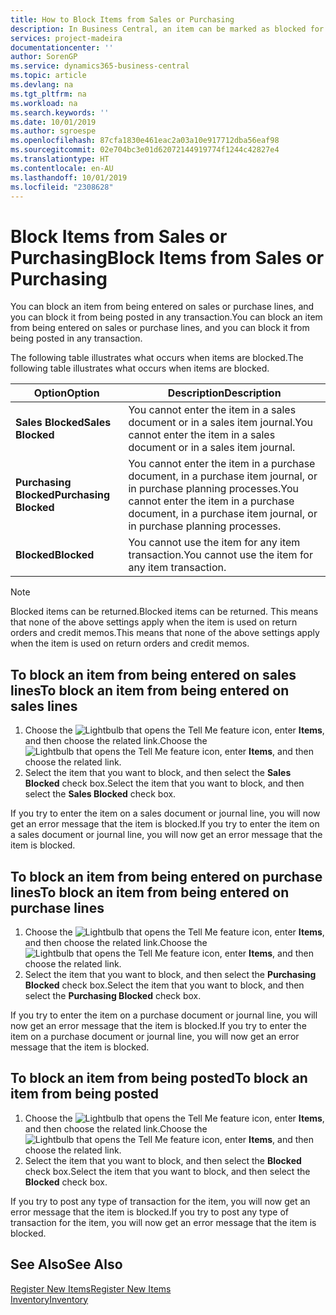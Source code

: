 ```yaml
---
title: How to Block Items from Sales or Purchasing
description: In Business Central, an item can be marked as blocked for sales, blocked for purchase, or blocked for all purposes.
services: project-madeira
documentationcenter: ''
author: SorenGP
ms.service: dynamics365-business-central
ms.topic: article
ms.devlang: na
ms.tgt_pltfrm: na
ms.workload: na
ms.search.keywords: ''
ms.date: 10/01/2019
ms.author: sgroespe
ms.openlocfilehash: 87cfa1830e461eac2a03a10e917712dba56eaf98
ms.sourcegitcommit: 02e704bc3e01d62072144919774f1244c42827e4
ms.translationtype: HT
ms.contentlocale: en-AU
ms.lasthandoff: 10/01/2019
ms.locfileid: "2308628"
---
```

# <a name="block-items-from-sales-or-purchasing"></a><span data-ttu-id="ae27a-103">Block Items from Sales or Purchasing</span><span class="sxs-lookup"><span data-stu-id="ae27a-103">Block Items from Sales or Purchasing</span></span>
<span data-ttu-id="ae27a-104">You can block an item from being entered on sales or purchase lines, and you can block it from being posted in any transaction.</span><span class="sxs-lookup"><span data-stu-id="ae27a-104">You can block an item from being entered on sales or purchase lines, and you can block it from being posted in any transaction.</span></span>  

<span data-ttu-id="ae27a-105">The following table illustrates what occurs when items are blocked.</span><span class="sxs-lookup"><span data-stu-id="ae27a-105">The following table illustrates what occurs when items are blocked.</span></span>  

|<span data-ttu-id="ae27a-106">Option</span><span class="sxs-lookup"><span data-stu-id="ae27a-106">Option</span></span>|<span data-ttu-id="ae27a-107">Description</span><span class="sxs-lookup"><span data-stu-id="ae27a-107">Description</span></span>|  
|--------------------|------------|  
|<span data-ttu-id="ae27a-108">**Sales Blocked**</span><span class="sxs-lookup"><span data-stu-id="ae27a-108">**Sales Blocked**</span></span>|<span data-ttu-id="ae27a-109">You cannot enter the item in a sales document or in a sales item journal.</span><span class="sxs-lookup"><span data-stu-id="ae27a-109">You cannot enter the item in a sales document or in a sales item journal.</span></span>|  
|<span data-ttu-id="ae27a-110">**Purchasing Blocked**</span><span class="sxs-lookup"><span data-stu-id="ae27a-110">**Purchasing Blocked**</span></span>|<span data-ttu-id="ae27a-111">You cannot enter the item in a purchase document, in a purchase item journal, or in purchase planning processes.</span><span class="sxs-lookup"><span data-stu-id="ae27a-111">You cannot enter the item in a purchase document, in a purchase item journal, or in purchase planning processes.</span></span>|  
|<span data-ttu-id="ae27a-112">**Blocked**</span><span class="sxs-lookup"><span data-stu-id="ae27a-112">**Blocked**</span></span>|<span data-ttu-id="ae27a-113">You cannot use the item for any item transaction.</span><span class="sxs-lookup"><span data-stu-id="ae27a-113">You cannot use the item for any item transaction.</span></span>|  

> [!NOTE]
> <span data-ttu-id="ae27a-114">Blocked items can be returned.</span><span class="sxs-lookup"><span data-stu-id="ae27a-114">Blocked items can be returned.</span></span> <span data-ttu-id="ae27a-115">This means that none of the above settings apply when the item is used on return orders and credit memos.</span><span class="sxs-lookup"><span data-stu-id="ae27a-115">This means that none of the above settings apply when the item is used on return orders and credit memos.</span></span>

## <a name="to-block-an-item-from-being-entered-on-sales-lines"></a><span data-ttu-id="ae27a-116">To block an item from being entered on sales lines</span><span class="sxs-lookup"><span data-stu-id="ae27a-116">To block an item from being entered on sales lines</span></span>  

1.  <span data-ttu-id="ae27a-117">Choose the ![Lightbulb that opens the Tell Me feature](media/ui-search/search_small.png "Tell me what you want to do") icon, enter **Items**, and then choose the related link.</span><span class="sxs-lookup"><span data-stu-id="ae27a-117">Choose the ![Lightbulb that opens the Tell Me feature](media/ui-search/search_small.png "Tell me what you want to do") icon, enter **Items**, and then choose the related link.</span></span>  
2.  <span data-ttu-id="ae27a-118">Select the item that you want to block, and then select the **Sales Blocked** check box.</span><span class="sxs-lookup"><span data-stu-id="ae27a-118">Select the item that you want to block, and then select the **Sales Blocked** check box.</span></span>  

<span data-ttu-id="ae27a-119">If you try to enter the item on a sales document or journal line, you will now get an error message that the item is blocked.</span><span class="sxs-lookup"><span data-stu-id="ae27a-119">If you try to enter the item on a sales document or journal line, you will now get an error message that the item is blocked.</span></span>

## <a name="to-block-an-item-from-being-entered-on-purchase-lines"></a><span data-ttu-id="ae27a-120">To block an item from being entered on purchase lines</span><span class="sxs-lookup"><span data-stu-id="ae27a-120">To block an item from being entered on purchase lines</span></span>  

1.  <span data-ttu-id="ae27a-121">Choose the ![Lightbulb that opens the Tell Me feature](media/ui-search/search_small.png "Tell me what you want to do") icon, enter **Items**, and then choose the related link.</span><span class="sxs-lookup"><span data-stu-id="ae27a-121">Choose the ![Lightbulb that opens the Tell Me feature](media/ui-search/search_small.png "Tell me what you want to do") icon, enter **Items**, and then choose the related link.</span></span>  
2.  <span data-ttu-id="ae27a-122">Select the item that you want to block, and then select the **Purchasing Blocked** check box.</span><span class="sxs-lookup"><span data-stu-id="ae27a-122">Select the item that you want to block, and then select the **Purchasing Blocked** check box.</span></span>  

<span data-ttu-id="ae27a-123">If you try to enter the item on a purchase document or journal line, you will now get an error message that the item is blocked.</span><span class="sxs-lookup"><span data-stu-id="ae27a-123">If you try to enter the item on a purchase document or journal line, you will now get an error message that the item is blocked.</span></span>

## <a name="to-block-an-item-from-being-posted"></a><span data-ttu-id="ae27a-124">To block an item from being posted</span><span class="sxs-lookup"><span data-stu-id="ae27a-124">To block an item from being posted</span></span>
1. <span data-ttu-id="ae27a-125">Choose the ![Lightbulb that opens the Tell Me feature](media/ui-search/search_small.png "Tell me what you want to do") icon, enter **Items**, and then choose the related link.</span><span class="sxs-lookup"><span data-stu-id="ae27a-125">Choose the ![Lightbulb that opens the Tell Me feature](media/ui-search/search_small.png "Tell me what you want to do") icon, enter **Items**, and then choose the related link.</span></span>
2. <span data-ttu-id="ae27a-126">Select the item that you want to block, and then select the **Blocked** check box.</span><span class="sxs-lookup"><span data-stu-id="ae27a-126">Select the item that you want to block, and then select the **Blocked** check box.</span></span>

<span data-ttu-id="ae27a-127">If you try to post any type of transaction for the item, you will now get an error message that the item is blocked.</span><span class="sxs-lookup"><span data-stu-id="ae27a-127">If you try to post any type of transaction for the item, you will now get an error message that the item is blocked.</span></span>

## <a name="see-also"></a><span data-ttu-id="ae27a-128">See Also</span><span class="sxs-lookup"><span data-stu-id="ae27a-128">See Also</span></span>  
[<span data-ttu-id="ae27a-129">Register New Items</span><span class="sxs-lookup"><span data-stu-id="ae27a-129">Register New Items</span></span>](inventory-how-register-new-items.md)  
[<span data-ttu-id="ae27a-130">Inventory</span><span class="sxs-lookup"><span data-stu-id="ae27a-130">Inventory</span></span>](inventory-manage-inventory.md)  
